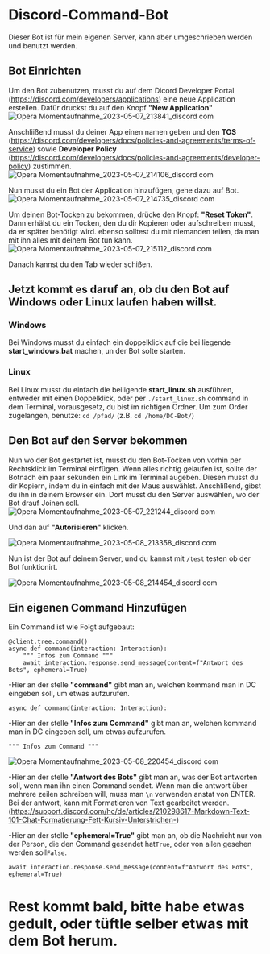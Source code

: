 # Discord-Command-Bot
Dieser Bot ist für mein eigenen Server, kann aber umgeschrieben werden und benutzt werden.

## Bot Einrichten

Um den Bot zubenutzen, musst du auf dem Dicord Developer Portal (https://discord.com/developers/applications) eine neue Application erstellen.
Dafür druckst du auf den Knopf __"New Application"__
![Opera Momentaufnahme_2023-05-07_213841_discord com](https://user-images.githubusercontent.com/98546933/236699138-2125fd6e-71ab-4d40-a76c-9aaf82049cd1.png)

Anschliißend musst du deiner App einen namen geben und den **TOS** (https://discord.com/developers/docs/policies-and-agreements/terms-of-service) sowie **Developer Policy** (https://discord.com/developers/docs/policies-and-agreements/developer-policy) zustimmen.
![Opera Momentaufnahme_2023-05-07_214106_discord com](https://user-images.githubusercontent.com/98546933/236699342-01d16e6c-bf61-4499-bcab-6d53f87e6cea.png)

Nun musst du ein Bot der Application hinzufügen, gehe dazu auf Bot.![Opera Momentaufnahme_2023-05-07_214735_discord com](https://user-images.githubusercontent.com/98546933/236699652-398d7af7-e5db-4545-b10b-646e58a327a1.png)

Um deinen Bot-Tocken zu bekommen, drücke den Knopf: __"Reset Token"__. Dann erhälst du ein Tocken, den du dir Kopieren oder aufschreiben musst, da er später benötigt wird. ebenso solltest du mit niemanden teilen, da man mit ihn alles mit deinem Bot tun kann.
![Opera Momentaufnahme_2023-05-07_215112_discord com](https://user-images.githubusercontent.com/98546933/236699883-4d0664ff-47ec-4287-94de-d7ed08470fd5.png)

Danach kannst du den Tab wieder schißen.
## __Jetzt kommt es daruf an, ob du den Bot auf Windows oder Linux laufen haben willst.__

### **Windows**
Bei Windows musst du einfach ein doppelklick auf die bei liegende __**start_windows.bat**__ machen, un der Bot solte starten.

### **Linux**
Bei Linux musst du einfach die beiligende __**start_linux.sh**__ ausführen, entweder mit einen Doppelklick, oder per ```./start_linux.sh``` command in dem Terminal, vorausgesetz, du bist im richtigen Ordner. Um zum Order zugelangen, benutze: ```cd /pfad/``` (z.B. ```cd /home/DC-Bot/```)

## Den Bot auf den Server bekommen
Nun wo der Bot gestartet ist, musst du den Bot-Tocken von vorhin per Rechtsklick im Terminal einfügen. Wenn alles richtig gelaufen ist, sollte der Botnach ein paar sekunden ein Link im Terminal augeben. Diesen musst du dir Kopiern, indem du in einfach mit der Maus auswählst. Anschlißend, gibst du ihn in deinem Browser ein. Dort musst du den Server auswählen, wo der Bot drauf Joinen soll.
![Opera Momentaufnahme_2023-05-07_221244_discord com](https://user-images.githubusercontent.com/98546933/236700609-664a8180-1804-4e77-b5c6-c4c5b8849d2e.png)

Und dan auf __"Autorisieren"__ klicken.

![Opera Momentaufnahme_2023-05-08_213358_discord com](https://user-images.githubusercontent.com/98546933/236917157-99c67d3f-9cfc-4d47-ae54-40dba7198454.png)

Nun ist der Bot auf deinem Server, und du kannst mit ```/test``` testen ob der Bot funktionirt.

![Opera Momentaufnahme_2023-05-08_214454_discord com](https://user-images.githubusercontent.com/98546933/236920382-8e507f3a-8280-4001-b860-d11db0472b3e.png)



## Ein eigenen Command Hinzufügen

Ein Command ist wie Folgt aufgebaut:
```
@client.tree.command()
async def command(interaction: Interaction):
    """ Infos zum Command """
    await interaction.response.send_message(content=f"Antwort des Bots", ephemeral=True)
```
-Hier an der stelle __"command"__ gibt man an, welchen kommand man in DC eingeben soll, um etwas aufzurufen.

```async def command(interaction: Interaction):```

-Hier an der stelle __"Infos zum Command"__ gibt man an, welchen kommand man in DC eingeben soll, um etwas aufzurufen.

```""" Infos zum Command """```

![Opera Momentaufnahme_2023-05-08_220454_discord com](https://user-images.githubusercontent.com/98546933/236922900-1a213128-c3a6-402f-abce-fe21e1327fed.png)


-Hier an der stelle __"Antwort des Bots"__ gibt man an, was der Bot antworten soll, wenn man ihn einen Command sendet. Wenn man die antwort über mehrere zeilen schreiben will, muss man ```\n``` verwenden anstat von ENTER. Bei der antwort, kann mit Formatieren von Text gearbeitet werden. (https://support.discord.com/hc/de/articles/210298617-Markdown-Text-101-Chat-Formatierung-Fett-Kursiv-Unterstrichen-)

-Hier an der stelle __"ephemeral=True"__ gibt man an, ob die Nachricht nur von der Person, die den Command gesendet hat```True```, oder von allen gesehen werden soll```False```.

```await interaction.response.send_message(content=f"Antwort des Bots", ephemeral=True)```


# Rest kommt bald, bitte habe etwas gedult, oder tüftle selber etwas mit dem Bot herum.
